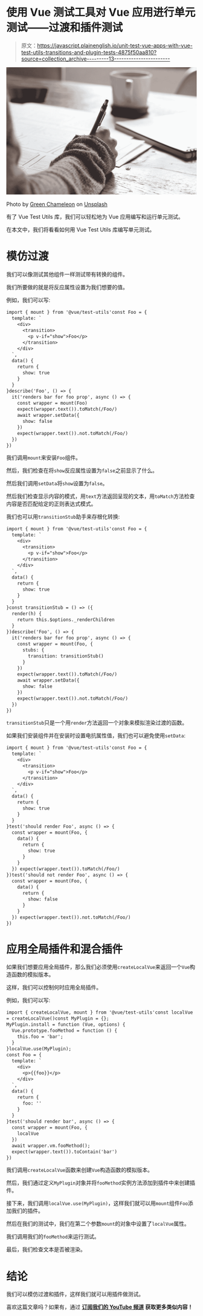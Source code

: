 # 使用 Vue 测试工具对 Vue 应用进行单元测试——过渡和插件测试

> 原文：<https://javascript.plainenglish.io/unit-test-vue-apps-with-vue-test-utils-transitions-and-plugin-tests-4875f50aa810?source=collection_archive---------13----------------------->

![](img/0139b03ddf45d3ac41d1d08edfc5c2dc.png)

Photo by [Green Chameleon](https://unsplash.com/@craftedbygc?utm_source=medium&utm_medium=referral) on [Unsplash](https://unsplash.com?utm_source=medium&utm_medium=referral)

有了 Vue Test Utils 库，我们可以轻松地为 Vue 应用编写和运行单元测试。

在本文中，我们将看看如何用 Vue Test Utils 库编写单元测试。

# 模仿过渡

我们可以像测试其他组件一样测试带有转换的组件。

我们所要做的就是将反应属性设置为我们想要的值。

例如，我们可以写:

```
import { mount } from '@vue/test-utils'const Foo = {
  template: `
    <div>
      <transition>
        <p v-if="show">Foo</p>
      </transition>
    </div>
  `,
  data() {
    return {
      show: true
    }
  }
}describe('Foo', () => {
  it('renders bar for foo prop', async () => {
    const wrapper = mount(Foo)
    expect(wrapper.text()).toMatch(/Foo/)
    await wrapper.setData({
      show: false
    })
    expect(wrapper.text()).not.toMatch(/Foo/)
  })
})
```

我们调用`mount`来安装`Foo`组件。

然后，我们检查在将`show`反应属性设置为`false`之前显示了什么。

然后我们调用`setData`将`show`设置为`false`。

然后我们检查显示内容的模式，用`text`方法返回呈现的文本，用`toMatch`方法检查内容是否匹配给定的正则表达式模式。

我们也可以用`transitionStub`助手来存根化转换:

```
import { mount } from '@vue/test-utils'const Foo = {
  template: `
    <div>
      <transition>
        <p v-if="show">Foo</p>
      </transition>
    </div>
  `,
  data() {
    return {
      show: true
    }
  }
}const transitionStub = () => ({
  render(h) {
    return this.$options._renderChildren
  }
})describe('Foo', () => {
  it('renders bar for foo prop', async () => {
    const wrapper = mount(Foo, {
      stubs: {
        transition: transitionStub()
      }
    })
    expect(wrapper.text()).toMatch(/Foo/)
    await wrapper.setData({
      show: false
    })
    expect(wrapper.text()).not.toMatch(/Foo/)
  })
})
```

`transitionStub`只是一个用`render`方法返回一个对象来模拟渲染过渡的函数。

如果我们安装组件并在安装时设置电抗属性值，我们也可以避免使用`setData`:

```
import { mount } from '@vue/test-utils'const Foo = {
  template: `
    <div>
      <transition>
        <p v-if="show">Foo</p>
      </transition>
    </div>
  `,
  data() {
    return {
      show: true
    }
  }
}test('should render Foo', async () => {
  const wrapper = mount(Foo, {
    data() {
      return {
        show: true
      }
    }
  }) expect(wrapper.text()).toMatch(/Foo/)
})test('should not render Foo', async () => {
  const wrapper = mount(Foo, {
    data() {
      return {
        show: false
      }
    }
  }) expect(wrapper.text()).not.toMatch(/Foo/)
})
```

# 应用全局插件和混合插件

如果我们想要应用全局插件，那么我们必须使用`createLocalVue`来返回一个`Vue`构造函数的模拟版本。

这样，我们可以控制何时应用全局插件。

例如，我们可以写:

```
import { createLocalVue, mount } from '@vue/test-utils'const localVue = createLocalVue()const MyPlugin = {};
MyPlugin.install = function (Vue, options) {
  Vue.prototype.fooMethod = function () {
    this.foo = 'bar';
  }
}localVue.use(MyPlugin);
const Foo = {
  template: `
    <div>
      <p>{{foo}}</p>
    </div>
  `,
  data() {
    return {
      foo: ''
    }
  }
}test('should render bar', async () => {
  const wrapper = mount(Foo, {
    localVue
  })
  await wrapper.vm.fooMethod();
  expect(wrapper.text()).toContain('bar')
})
```

我们调用`createLocalVue`函数来创建`Vue`构造函数的模拟版本。

然后，我们通过定义`MyPlugin`对象并将`fooMethod`实例方法添加到插件中来创建插件。

接下来，我们调用`localVue.use(MyPlugin)`，这样我们就可以用`mount`组件`Foo`添加我们的插件。

然后在我们的测试中，我们在第二个参数`mount`的对象中设置了`localVue`属性。

我们调用我们的`fooMethod`来运行测试。

最后，我们检查文本是否被渲染。

# 结论

我们可以模仿过渡和插件，这样我们就可以用插件做测试。

喜欢这篇文章吗？如果有，通过 [**订阅我们的 YouTube 频道**](https://www.youtube.com/channel/UCtipWUghju290NWcn8jhyAw?sub_confirmation=true) **获取更多类似内容！**